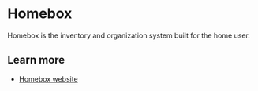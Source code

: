 # Homebox

Homebox is the inventory and organization system built for the home user.

## Learn more
- [Homebox website](https://hay-kot.github.io/homebox/)